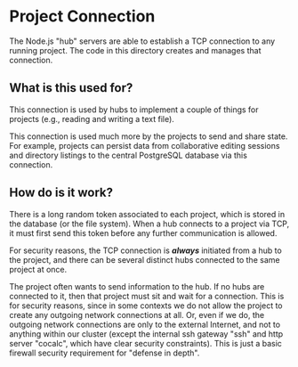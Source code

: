 # Project Connection

The Node.js "hub" servers are able to establish a TCP connection to any running project.  The code in this directory creates and manages that connection.

## What is this used for?

This connection is used by hubs to implement a couple of things for projects (e.g., reading and writing a text file).

This connection is used much more by the projects to send and share state.  For example, projects can persist data from collaborative editing sessions and directory listings to the central PostgreSQL database via this connection.

## How do is it work?

There is a long random token associated to each project, which is stored in the database (or the file system).  When a hub connects to a project via TCP, it must first send this token before any further communication is allowed.   

For security reasons, the TCP connection is _**always**_ initiated from a hub to the project, and there can be several distinct hubs connected to the same project at once.  

The project often wants to send information to the hub.  If no hubs are connected to it, then that project must sit and wait for a connection.  This is for security reasons, since in some contexts we do not allow the project to create any outgoing network connections at all.  Or, even if we do, the outgoing network connections are only to the external Internet, and not to anything within our cluster (except the internal ssh gateway "ssh" and http server "cocalc", which have clear security constraints).  This is just a basic firewall security requirement for "defense in depth".

